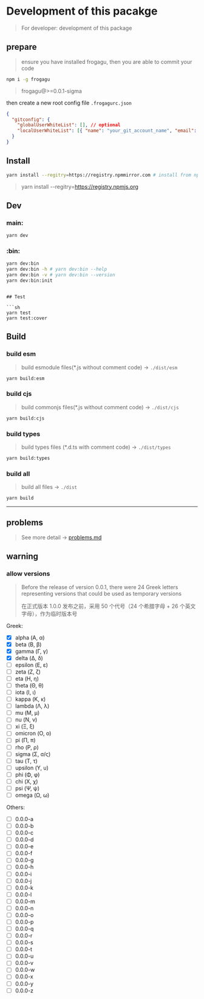 # Development of this pacakge

> For developer: development of this package

## prepare

> ensure you have installed frogagu, then you are able to commit your code

```sh
npm i -g frogagu
```

> frogagu@>=0.0.1-sigma

then create a new root config file `.frogagurc.json`

```json
{
  "gitconfig": {
    "globalUserWhiteList": [], // optional
    "localUserWhiteList": [{ "name": "your_git_account_name", "email": "your_git_accout_email" }]
  }
}
```

## Install

```sh
yarn install --regitry=https://registry.npmmirror.com # install from npm mirror (china-mirror)
```

> yarn install --regitry=https://registry.npmjs.org

## Dev

### main:

```sh
yarn dev
```

### :bin:

```sh
yarn dev:bin
yarn dev:bin -h # yarn dev:bin --help
yarn dev:bin -v # yarn dev:bin --version
yarn dev:bin:init
```

````

## Test

```sh
yarn test
yarn test:cover
````

## Build

### build esm

> build esmodule files(\*.js without comment code) → `./dist/esm`

```sh
yarn build:esm
```

### build cjs

> build commonjs files(\*.js without comment code) → `./dist/cjs`

```sh
yarn build:cjs
```

### build types

> build types files (\*.d.ts with comment code) → `./dist/types`

```sh
yarn build:types
```

### build all

> build all files → `./dist`

```sh
yarn build
```

---

## problems

> See more detail → [problems.md](./problems.md)

## warning

### allow versions

> Before the release of version 0.0.1, there were 24 Greek letters representing versions that could be used as temporary versions
>
> 在正式版本 1.0.0 发布之前，采用 50 个代号（24 个希腊字母 + 26 个英文字母），作为临时版本号

Greek:

- [x] alpha (Α, α)
- [x] beta (Β, β)
- [x] gamma (Γ, γ)
- [x] delta (Δ, δ)
- [ ] epsilon (Ε, ε)
- [ ] zeta (Ζ, ζ)
- [ ] eta (Η, η)
- [ ] theta (Θ, θ)
- [ ] iota (Ι, ι)
- [ ] kappa (Κ, κ)
- [ ] lambda (Λ, λ)
- [ ] mu (Μ, μ)
- [ ] nu (Ν, ν)
- [ ] xi (Ξ, ξ)
- [ ] omicron (Ο, ο)
- [ ] pi (Π, π)
- [ ] rho (Ρ, ρ)
- [ ] sigma (Σ, σ/ς)
- [ ] tau (Τ, τ)
- [ ] upsilon (Υ, υ)
- [ ] phi (Φ, φ)
- [ ] chi (Χ, χ)
- [ ] psi (Ψ, ψ)
- [ ] omega (Ω, ω)

Others:

- [ ] 0.0.0-a
- [ ] 0.0.0-b
- [ ] 0.0.0-c
- [ ] 0.0.0-d
- [ ] 0.0.0-e
- [ ] 0.0.0-f
- [ ] 0.0.0-g
- [ ] 0.0.0-h
- [ ] 0.0.0-i
- [ ] 0.0.0-j
- [ ] 0.0.0-k
- [ ] 0.0.0-l
- [ ] 0.0.0-m
- [ ] 0.0.0-n
- [ ] 0.0.0-o
- [ ] 0.0.0-p
- [ ] 0.0.0-q
- [ ] 0.0.0-r
- [ ] 0.0.0-s
- [ ] 0.0.0-t
- [ ] 0.0.0-u
- [ ] 0.0.0-v
- [ ] 0.0.0-w
- [ ] 0.0.0-x
- [ ] 0.0.0-y
- [ ] 0.0.0-z
